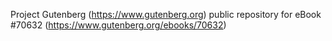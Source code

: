 Project Gutenberg (https://www.gutenberg.org) public repository for
eBook #70632 (https://www.gutenberg.org/ebooks/70632)
